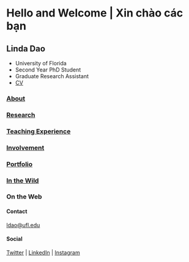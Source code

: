 # Hello and Welcome | Xin chào các bạn    

## Linda Dao
 * University of Florida  
 * Second Year PhD Student  
 * Graduate Research Assistant
 * <a href="https://github.com/l-dao/linda/blob/master/LindaDao_CV2020.pdf" target="_blank">CV</a>
  
### [About](https://l-dao.github.io/about)
### [Research](https://l-dao.github.io/research)
### [Teaching Experience](https://l-dao.github.io/teachingex)
### [Involvement](https://l-dao.github.io/involvement)
### [Portfolio](https://lindachidao.wixsite.com/linda)
### [In the Wild](https://l-dao.github.io/wildin)
  
### On the Web
#### Contact
ldao@ufl.edu
#### Social
[Twitter](https://mobile.twitter.com/lindachidao) | [LinkedIn](https://www.linkedin.com/in/linda-chi-dao/) |
[Instagram](https://www.instagram.com/lindachidao/)
